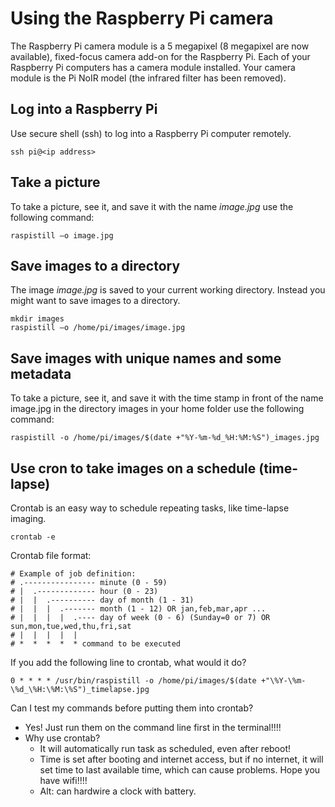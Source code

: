 # Using the Raspberry Pi camera

The Raspberry Pi camera module is a 5 megapixel (8 megapixel are now available), fixed-focus camera add-on for the Raspberry Pi. Each of your Raspberry Pi computers has a camera module installed. Your camera module is the Pi NoIR model (the infrared filter has been removed).

## Log into a Raspberry Pi

Use secure shell (ssh) to log into a Raspberry Pi computer remotely.

```
ssh pi@<ip address>
```

## Take a picture

To take a picture, see it, and save it with the name *image.jpg* use the following command:

```
raspistill –o image.jpg
```

## Save images to a directory

The image *image.jpg* is saved to your current working directory. Instead you might want to save images to a directory.

```
mkdir images
raspistill –o /home/pi/images/image.jpg
```

## Save images with unique names and some metadata

To take a picture, see it, and save it with the time stamp in front of the name image.jpg in the directory images in your home folder use the following command: 

```
raspistill -o /home/pi/images/$(date +"%Y-%m-%d_%H:%M:%S")_images.jpg
```

## Use cron to take images on a schedule (time-lapse)

Crontab is an easy way to schedule repeating tasks, like time-lapse imaging.

```
crontab -e
```

Crontab file format:

```
# Example of job definition:
# .---------------- minute (0 - 59)
# |  .------------- hour (0 - 23)
# |  |  .---------- day of month (1 - 31)
# |  |  |  .------- month (1 - 12) OR jan,feb,mar,apr ...
# |  |  |  |  .---- day of week (0 - 6) (Sunday=0 or 7) OR sun,mon,tue,wed,thu,fri,sat
# |  |  |  |  |
# *  *  *  *  * command to be executed
```

If you add the following line to crontab, what would it do?

```
0 * * * * /usr/bin/raspistill -o /home/pi/images/$(date +"\%Y-\%m-\%d_\%H:\%M:\%S")_timelapse.jpg
```

Can I test my commands before putting them into crontab?
- Yes! Just run them on the command line first in the terminal!!!!
- Why use crontab?
  - It will automatically run task as scheduled, even after reboot!
  - Time is set after booting and internet access, but if no internet, it will set time to last available time, which can cause problems. Hope you have wifi!!!!
  - Alt: can hardwire a clock with battery.
